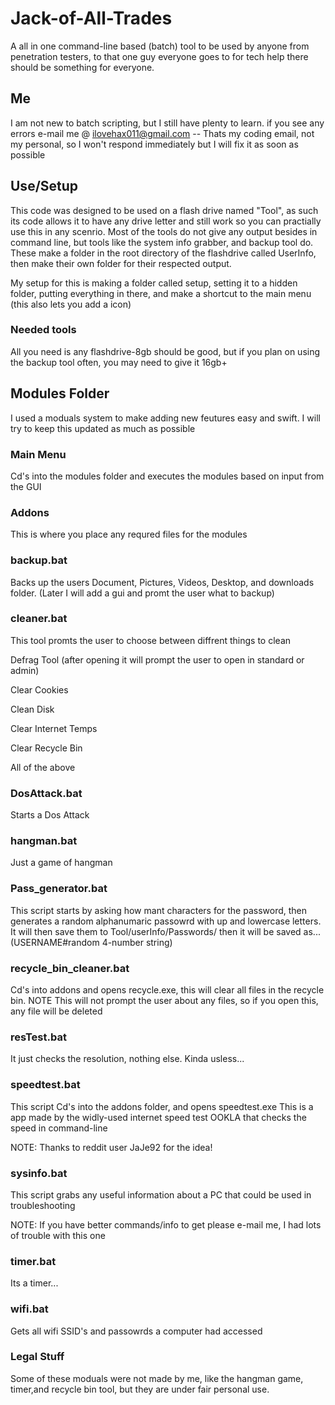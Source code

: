 # Jack-of-All-Trades
A all in one command-line based (batch) tool to be used by anyone from penetration testers, to that one guy everyone goes to for tech help there should be something for everyone.

## Me
I am not new to batch scripting, but I still have plenty to learn. if you see any errors e-mail me @ ilovehax011@gmail.com -- Thats my coding email, not my personal, so I won't respond immediately but I will fix it as soon as possible

## Use/Setup
This code was designed to be used on a flash drive named "Tool", as such its code allows it to have any drive letter and still work so you can practially use this in any scenrio. Most of the tools do not give any output besides in command line, but tools like the system info grabber, and backup tool do. These make a folder in the root directory of the flashdrive called UserInfo, then make their own folder for their respected output.

My setup for this is making a folder called setup, setting it to a hidden folder, putting everything in there, and make a shortcut to the main menu (this also lets you add a icon)

### Needed tools
All you need is any flashdrive-8gb should be good, but if you plan on using the backup tool often, you may need to give it 16gb+

## Modules Folder
I used a moduals system to make adding new feutures easy and swift. I will try to keep this updated as much as possible

### Main Menu
Cd's into the modules folder and executes the modules based on input from the GUI

### Addons
This is where you place any requred files for the modules

### backup.bat
Backs up the users Document, Pictures, Videos, Desktop, and downloads folder.
(Later I will add a gui and promt the user what to backup)
### cleaner.bat
This tool promts the user to choose between diffrent things to clean

Defrag Tool (after opening it will prompt the user to open in standard or admin)

Clear Cookies

Clean Disk

Clear Internet Temps

Clear Recycle Bin

All of the above
### DosAttack.bat
Starts a Dos Attack

### hangman.bat
Just a game of hangman

### Pass_generator.bat
This script starts by asking how mant characters for the password, then generates a random alphanumaric passowrd with up and lowercase letters. It will then save them to Tool/userInfo/Passwords/ then it will be saved as... (USERNAME#random 4-number string)

### recycle_bin_cleaner.bat
Cd's into addons and opens recycle.exe, this will clear all files in the recycle bin. NOTE This will not prompt the user about any files, so if you open this, any file will be deleted

### resTest.bat 
It just checks the resolution, nothing else. Kinda usless...

### speedtest.bat
This script Cd's into the addons folder, and opens speedtest.exe
This is a app made by the widly-used internet speed test OOKLA that checks the speed in command-line

NOTE: Thanks to reddit user JaJe92 for the idea!

### sysinfo.bat
This script grabs any useful information about a PC that could be used in troubleshooting 

NOTE: If you have better commands/info to get please e-mail me, I had lots of trouble with this one

### timer.bat
Its a timer...

### wifi.bat
Gets all wifi SSID's and passowrds a computer had accessed 

### Legal Stuff
Some of these moduals were not made by me, like the hangman game, timer,and recycle bin tool, but they are under fair personal use. 
